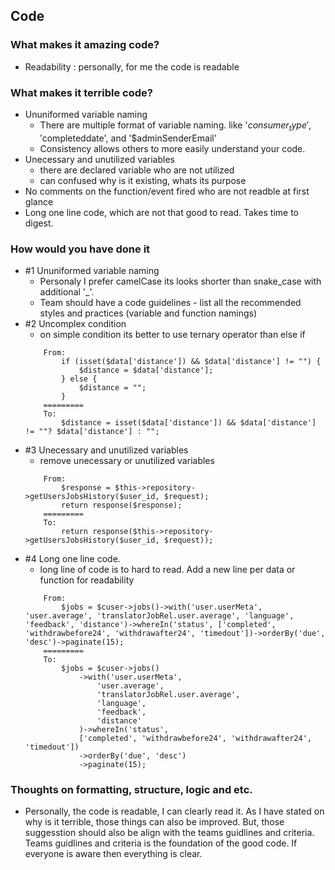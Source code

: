 ## Code

### What makes it amazing code?
- Readability
    : personally, for me the code is readable

### What makes it terrible code?
 - Ununiformed variable naming
    - There are multiple format of variable naming. like '$consumer_type', '$completeddate', and '$adminSenderEmail'
    - Consistency allows others to more easily understand your code.
 - Unecessary and unutilized variables
    - there are declared variable who are not utilized
    - can confused why is it existing, whats its purpose
 - No comments on the function/event fired who are not readble at first glance 
 - Long one line code, which are not that good to read. Takes time to digest.


### How would you have done it
 - #1 Ununiformed variable naming
    - Personaly I prefer camelCase its looks shorter than snake_case with additional '_'.
    - Team should have a code guidelines  - list all the  recommended styles and practices (variable and function namings)
 - #2 Uncomplex condition
    - on simple condition its better to use ternary operator than else if
    ```
        From: 
            if (isset($data['distance']) && $data['distance'] != "") {
                $distance = $data['distance'];
            } else {
                $distance = "";
            }
        =========
        To: 
            $distance = isset($data['distance']) && $data['distance'] != ""? $data['distance'] : "";
    ```
 - #3 Unecessary and unutilized variables
    - remove unecessary or unutilized variables
    ```
        From:
            $response = $this->repository->getUsersJobsHistory($user_id, $request);
            return response($response);
        =========
        To:
            return response($this->repository->getUsersJobsHistory($user_id, $request));
    ```
 - #4 Long one line code. 
    - long line of code is  to hard to read. Add a new line per data or function for readability
    ```
        From:
            $jobs = $cuser->jobs()->with('user.userMeta', 'user.average', 'translatorJobRel.user.average', 'language', 'feedback', 'distance')->whereIn('status', ['completed', 'withdrawbefore24', 'withdrawafter24', 'timedout'])->orderBy('due', 'desc')->paginate(15);
        =========
        To:
            $jobs = $cuser->jobs()
                ->with('user.userMeta', 
                    'user.average', 
                    'translatorJobRel.user.average', 
                    'language', 
                    'feedback', 
                    'distance'
                )->whereIn('status', 
                ['completed', 'withdrawbefore24', 'withdrawafter24', 'timedout'])
                ->orderBy('due', 'desc')
                ->paginate(15);
    ```

### Thoughts on formatting, structure, logic and etc.
 - Personally, the code is readable, I can clearly read it. 
   As I have stated on why is it terrible, those things can also be improved. 
   But, those suggesstion should also be align with the teams guidlines and criteria. Teams guidlines and criteria is the foundation of the good code.
   If everyone is aware then everything is clear.  


